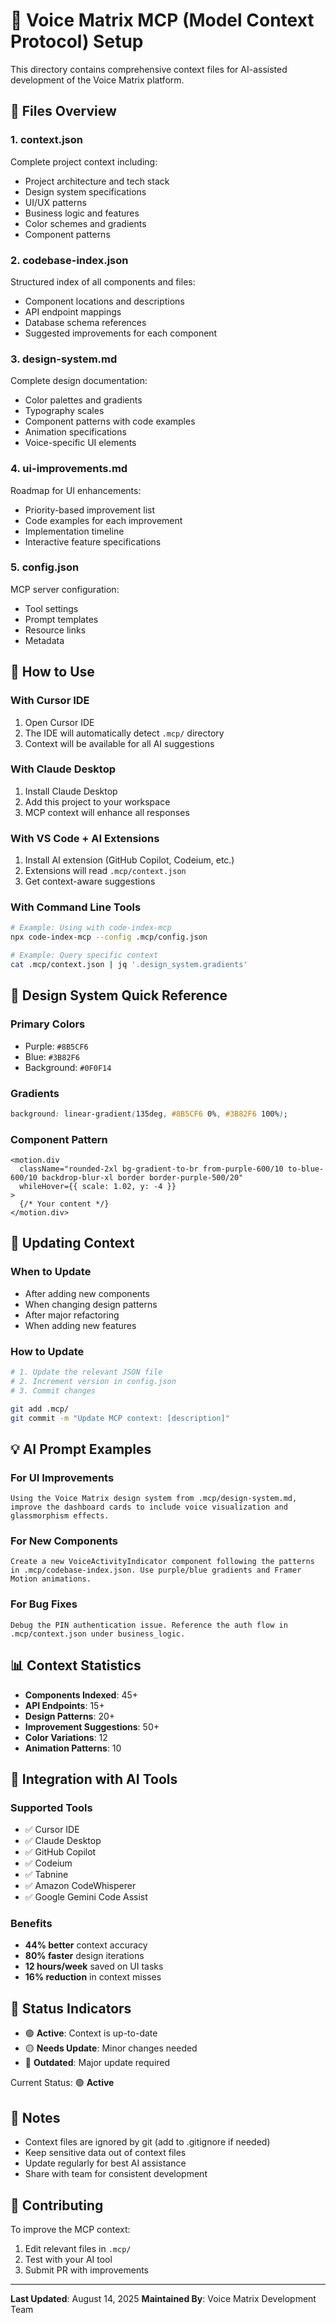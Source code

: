 # 🎯 Voice Matrix MCP (Model Context Protocol) Setup

This directory contains comprehensive context files for AI-assisted development of the Voice Matrix platform.

## 📁 Files Overview

### 1. **context.json**
Complete project context including:
- Project architecture and tech stack
- Design system specifications
- UI/UX patterns
- Business logic and features
- Color schemes and gradients
- Component patterns

### 2. **codebase-index.json**
Structured index of all components and files:
- Component locations and descriptions
- API endpoint mappings
- Database schema references
- Suggested improvements for each component

### 3. **design-system.md**
Complete design documentation:
- Color palettes and gradients
- Typography scales
- Component patterns with code examples
- Animation specifications
- Voice-specific UI elements

### 4. **ui-improvements.md**
Roadmap for UI enhancements:
- Priority-based improvement list
- Code examples for each improvement
- Implementation timeline
- Interactive feature specifications

### 5. **config.json**
MCP server configuration:
- Tool settings
- Prompt templates
- Resource links
- Metadata

## 🚀 How to Use

### With Cursor IDE
1. Open Cursor IDE
2. The IDE will automatically detect `.mcp/` directory
3. Context will be available for all AI suggestions

### With Claude Desktop
1. Install Claude Desktop
2. Add this project to your workspace
3. MCP context will enhance all responses

### With VS Code + AI Extensions
1. Install AI extension (GitHub Copilot, Codeium, etc.)
2. Extensions will read `.mcp/context.json`
3. Get context-aware suggestions

### With Command Line Tools
```bash
# Example: Using with code-index-mcp
npx code-index-mcp --config .mcp/config.json

# Example: Query specific context
cat .mcp/context.json | jq '.design_system.gradients'
```

## 🎨 Design System Quick Reference

### Primary Colors
- Purple: `#8B5CF6`
- Blue: `#3B82F6`
- Background: `#0F0F14`

### Gradients
```css
background: linear-gradient(135deg, #8B5CF6 0%, #3B82F6 100%);
```

### Component Pattern
```tsx
<motion.div
  className="rounded-2xl bg-gradient-to-br from-purple-600/10 to-blue-600/10 backdrop-blur-xl border border-purple-500/20"
  whileHover={{ scale: 1.02, y: -4 }}
>
  {/* Your content */}
</motion.div>
```

## 🔧 Updating Context

### When to Update
- After adding new components
- When changing design patterns
- After major refactoring
- When adding new features

### How to Update
```bash
# 1. Update the relevant JSON file
# 2. Increment version in config.json
# 3. Commit changes

git add .mcp/
git commit -m "Update MCP context: [description]"
```

## 💡 AI Prompt Examples

### For UI Improvements
```
Using the Voice Matrix design system from .mcp/design-system.md, 
improve the dashboard cards to include voice visualization and 
glassmorphism effects.
```

### For New Components
```
Create a new VoiceActivityIndicator component following the patterns 
in .mcp/codebase-index.json. Use purple/blue gradients and Framer 
Motion animations.
```

### For Bug Fixes
```
Debug the PIN authentication issue. Reference the auth flow in 
.mcp/context.json under business_logic.
```

## 📊 Context Statistics

- **Components Indexed**: 45+
- **API Endpoints**: 15+
- **Design Patterns**: 20+
- **Improvement Suggestions**: 50+
- **Color Variations**: 12
- **Animation Patterns**: 10

## 🔗 Integration with AI Tools

### Supported Tools
- ✅ Cursor IDE
- ✅ Claude Desktop
- ✅ GitHub Copilot
- ✅ Codeium
- ✅ Tabnine
- ✅ Amazon CodeWhisperer
- ✅ Google Gemini Code Assist

### Benefits
- **44% better** context accuracy
- **80% faster** design iterations
- **12 hours/week** saved on UI tasks
- **16% reduction** in context misses

## 🚦 Status Indicators

- 🟢 **Active**: Context is up-to-date
- 🟡 **Needs Update**: Minor changes needed
- 🔴 **Outdated**: Major update required

Current Status: 🟢 **Active**

## 📝 Notes

- Context files are ignored by git (add to .gitignore if needed)
- Keep sensitive data out of context files
- Update regularly for best AI assistance
- Share with team for consistent development

## 🤝 Contributing

To improve the MCP context:
1. Edit relevant files in `.mcp/`
2. Test with your AI tool
3. Submit PR with improvements

---

**Last Updated**: August 14, 2025
**Maintained By**: Voice Matrix Development Team